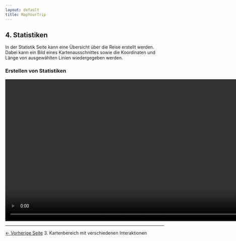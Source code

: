 ```yaml
---
layout: default
title: MapYourTrip
---
```



## 4. Statistiken
In der Statistik Seite kann eine Übersicht über die Reise erstellt werden. Dabei kann ein Bild eines Kartenausschnittes sowie die Koordinaten und Länge von ausgewählten Linien wiedergegeben werden.


### Erstellen von Statistiken

<video width="900"   controls>
  <source src="videos\StatPage_Stats.mp4" type="video/mp4">
  Dein Browser unterstützt das Video-Tag nicht.
</video>

---


[<- Vorherige Seite](03_MapPage.md) 3. Kartenbereich mit verschiedenen Interaktionen

